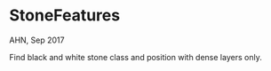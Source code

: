 StoneFeatures
===============
AHN, Sep 2017

Find black and white stone class and position with
dense layers only.
